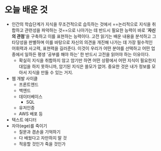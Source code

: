 # 오늘 배운 것
- 인간의 학습단계가 지식을 무조건적으로 습득하는 것에서 ==논리적으로 지식을 취합하고 관련성을 파악하는 것==으로 나아가는 데 반드시 필요한 능력이 바로 '**자신의 관점**'을 구축하고 이를 표현하는 능력이다. 고전 읽기는 배운 내용을 분석하고 그 타당성을 판별하며 이를 바탕으로 자신의 의견을 개진해 나가는 데 가장 필수적인 어휘력과 사고력, 표현력을 길러준다. 이것이 우리가 어떤 분야를 선택하고 어떤 업종에서 일하든 평생 '공부를 해야 하는' 한 반드시 고전을 읽어야 하는 이유이다. 
	- 확실히 지식을 취합하지 않고 암기만 하면 어떤 상황에서 어떤 지식이 필요한지 대입을 하지 못하니까, 암기된 지식은 쓸모가 없어. 중요한 것은 내가 정보를 모아서 지식을 만들 수 있는 거지.
- 웹 개발 사이클
	- 프론트엔드
	- 백엔드
	- 데이터베이스
		- SQL
	- 유저인증
	- AWS 배포 등
- 텍스트 에디터
- 자아(ege)를 죽이기
	- 질문과 겸손을 기억하기
	- 다 배웠다고 자만하지 말 것
	- 적응할 것인가 죽을 것인가